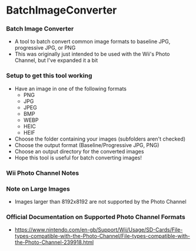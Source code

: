 # BatchImageConverter

### Batch Image Converter
* A tool to batch convert common image formats to baseline JPG, progressive JPG, or PNG
* This was originally just intended to be used with the Wii's Photo Channel, but I've expanded it a bit

### Setup to get this tool working
* Have an image in one of the following formats
  * PNG
  * JPG
  * JPEG
  * BMP
  * WEBP
  * HEIC
  * HEIF
* Choose the folder containing your images (subfolders aren't checked)
* Choose the output format (Baseline/Progressive JPG, PNG)
* Choose an output directory for the converted images
* Hope this tool is useful for batch converting images!

### Wii Photo Channel Notes

### Note on Large Images
* Images larger than 8192x8192 are not supported by the Photo Channel

### Official Documentation on Supported Photo Channel Formats
* https://www.nintendo.com/en-gb/Support/Wii/Usage/SD-Cards/File-types-compatible-with-the-Photo-Channel/File-types-compatible-with-the-Photo-Channel-239918.html